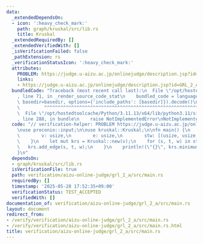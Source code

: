 ```yaml
---
data:
  _extendedDependsOn:
  - icon: ':heavy_check_mark:'
    path: graph/kruskal/src/lib.rs
    title: Kruskal
  _extendedRequiredBy: []
  _extendedVerifiedWith: []
  _isVerificationFailed: false
  _pathExtension: rs
  _verificationStatusIcon: ':heavy_check_mark:'
  attributes:
    PROBLEM: https://judge.u-aizu.ac.jp/onlinejudge/description.jsp?id=GRL_2_A
    links:
    - https://judge.u-aizu.ac.jp/onlinejudge/description.jsp?id=GRL_2_A
  bundledCode: "Traceback (most recent call last):\n  File \"/opt/hostedtoolcache/Python/3.11.13/x64/lib/python3.11/site-packages/onlinejudge_verify/documentation/build.py\"\
    , line 71, in _render_source_code_stat\n    bundled_code = language.bundle(stat.path,\
    \ basedir=basedir, options={'include_paths': [basedir]}).decode()\n          \
    \         ^^^^^^^^^^^^^^^^^^^^^^^^^^^^^^^^^^^^^^^^^^^^^^^^^^^^^^^^^^^^^^^^^^^^^^^^^^^^^^^^^\n\
    \  File \"/opt/hostedtoolcache/Python/3.11.13/x64/lib/python3.11/site-packages/onlinejudge_verify/languages/rust.py\"\
    , line 288, in bundle\n    raise NotImplementedError\nNotImplementedError\n"
  code: "// verification-helper: PROBLEM https://judge.u-aizu.ac.jp/onlinejudge/description.jsp?id=GRL_2_A\n\
    \nuse proconio::input;\n\nuse kruskal::Kruskal;\n\nfn main() {\n    input! {\n\
    \        v: usize,\n        e: usize,\n        stw: [(usize, usize, i64); e],\n\
    \    }\n    let mut krs = Kruskal::new(v);\n    for (s, t, w) in stw {\n     \
    \   krs.add_edge(s, t, w);\n    }\n    println!(\"{}\", krs.minimum_spanning_tree().0);\n\
    }\n"
  dependsOn:
  - graph/kruskal/src/lib.rs
  isVerificationFile: true
  path: verification/aizu-online-judge/grl_2_a/src/main.rs
  requiredBy: []
  timestamp: '2025-05-28 17:52:35+09:00'
  verificationStatus: TEST_ACCEPTED
  verifiedWith: []
documentation_of: verification/aizu-online-judge/grl_2_a/src/main.rs
layout: document
redirect_from:
- /verify/verification/aizu-online-judge/grl_2_a/src/main.rs
- /verify/verification/aizu-online-judge/grl_2_a/src/main.rs.html
title: verification/aizu-online-judge/grl_2_a/src/main.rs
---
```

